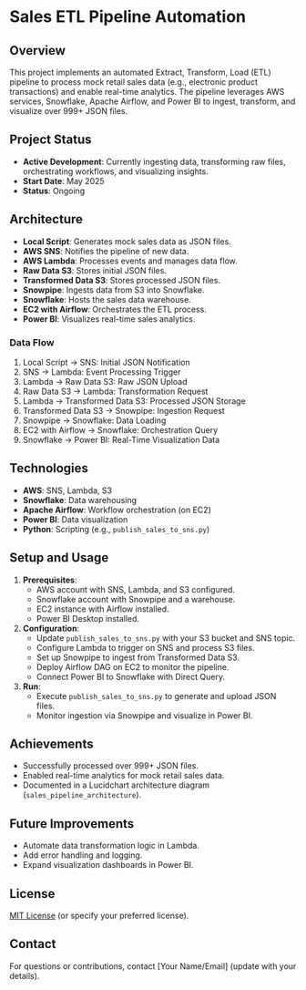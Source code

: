 # Sales ETL Pipeline Automation

## Overview
This project implements an automated Extract, Transform, Load (ETL) pipeline to process mock retail sales data (e.g., electronic product transactions) and enable real-time analytics. The pipeline leverages AWS services, Snowflake, Apache Airflow, and Power BI to ingest, transform, and visualize over 999+ JSON files.

## Project Status
- **Active Development**: Currently ingesting data, transforming raw files, orchestrating workflows, and visualizing insights.
- **Start Date**: May 2025
- **Status**: Ongoing

## Architecture
- **Local Script**: Generates mock sales data as JSON files.
- **AWS SNS**: Notifies the pipeline of new data.
- **AWS Lambda**: Processes events and manages data flow.
- **Raw Data S3**: Stores initial JSON files.
- **Transformed Data S3**: Stores processed JSON files.
- **Snowpipe**: Ingests data from S3 into Snowflake.
- **Snowflake**: Hosts the sales data warehouse.
- **EC2 with Airflow**: Orchestrates the ETL process.
- **Power BI**: Visualizes real-time sales analytics.

### Data Flow
1. Local Script → SNS: Initial JSON Notification
2. SNS → Lambda: Event Processing Trigger
3. Lambda → Raw Data S3: Raw JSON Upload
4. Raw Data S3 → Lambda: Transformation Request
5. Lambda → Transformed Data S3: Processed JSON Storage
6. Transformed Data S3 → Snowpipe: Ingestion Request
7. Snowpipe → Snowflake: Data Loading
8. EC2 with Airflow → Snowflake: Orchestration Query
9. Snowflake → Power BI: Real-Time Visualization Data

## Technologies
- **AWS**: SNS, Lambda, S3
- **Snowflake**: Data warehousing
- **Apache Airflow**: Workflow orchestration (on EC2)
- **Power BI**: Data visualization
- **Python**: Scripting (e.g., `publish_sales_to_sns.py`)

## Setup and Usage
1. **Prerequisites**:
   - AWS account with SNS, Lambda, and S3 configured.
   - Snowflake account with Snowpipe and a warehouse.
   - EC2 instance with Airflow installed.
   - Power BI Desktop installed.
2. **Configuration**:
   - Update `publish_sales_to_sns.py` with your S3 bucket and SNS topic.
   - Configure Lambda to trigger on SNS and process S3 files.
   - Set up Snowpipe to ingest from Transformed Data S3.
   - Deploy Airflow DAG on EC2 to monitor the pipeline.
   - Connect Power BI to Snowflake with Direct Query.
3. **Run**:
   - Execute `publish_sales_to_sns.py` to generate and upload JSON files.
   - Monitor ingestion via Snowpipe and visualize in Power BI.

## Achievements
- Successfully processed over 999+ JSON files.
- Enabled real-time analytics for mock retail sales data.
- Documented in a Lucidchart architecture diagram (`sales_pipeline_architecture`).

## Future Improvements
- Automate data transformation logic in Lambda.
- Add error handling and logging.
- Expand visualization dashboards in Power BI.

## License
[MIT License](https://opensource.org/licenses/MIT) (or specify your preferred license).

## Contact
For questions or contributions, contact [Your Name/Email] (update with your details).